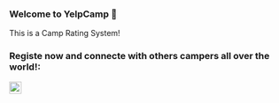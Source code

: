 ### Welcome to YelpCamp 👋

This is a Camp Rating System!


### Registe now and connecte with others campers all over the world!:

[<img align="left" alt="YelpCamp" width="22px" src="https://www.pngkey.com/png/detail/17-176578_png-file-svg-browser-icon-png.png" />][website]


[website]: https://aqueous-reef-41580.herokuapp.com/
